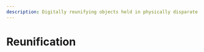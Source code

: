```yaml
---
description: Digitally reunifying objects held in physically disparate locations
---
```


# Reunification

<figure><img src="../.gitbook/assets/reunify.gif" alt=""><figcaption></figcaption></figure>
